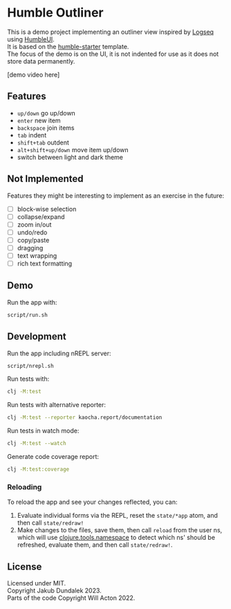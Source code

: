 
# Humble Outliner

This is a demo project implementing an outliner view inspired by [Logseq](https://logseq.com/) using [HumbleUI](https://github.com/HumbleUI/HumbleUI).  
It is based on the [humble-starter](https://github.com/lilactown/humble-starter) template.  
The focus of the demo is on the UI, it is not indented for use as it does not store data permanently.

[demo video here]

## Features

- `up/down` go up/down
- `enter` new item
- `backspace` join items
- `tab` indent
- `shift+tab` outdent
- `alt+shift+up/down` move item up/down
- switch between light and dark theme

## Not Implemented

Features they might be interesting to implement as an exercise in the future:

- [ ] block-wise selection
- [ ] collapse/expand
- [ ] zoom in/out
- [ ] undo/redo
- [ ] copy/paste
- [ ] dragging
- [ ] text wrapping
- [ ] rich text formatting

## Demo

Run the app with:

```sh
script/run.sh
```

## Development

Run the app including nREPL server:
```sh
script/nrepl.sh
```

Run tests with:
```sh
clj -M:test
```

Run tests with alternative reporter:
```sh
clj -M:test --reporter kaocha.report/documentation
```

Run tests in watch mode:
```sh
clj -M:test --watch
```

Generate code coverage report:
```sh
clj -M:test:coverage
```

### Reloading

To reload the app and see your changes reflected, you can:

1. Evaluate individual forms via the REPL, reset the `state/*app` atom, and then
   call `state/redraw!`
2. Make changes to the files, save them, then call `reload` from the user ns,
   which will use [clojure.tools.namespace](https://github.com/clojure/tools.namespace)
   to detect which ns' should be refreshed, evaluate them, and then call
   `state/redraw!`.

## License

Licensed under MIT.  
Copyright Jakub Dundalek 2023.  
Parts of the code Copyright Will Acton 2022.
